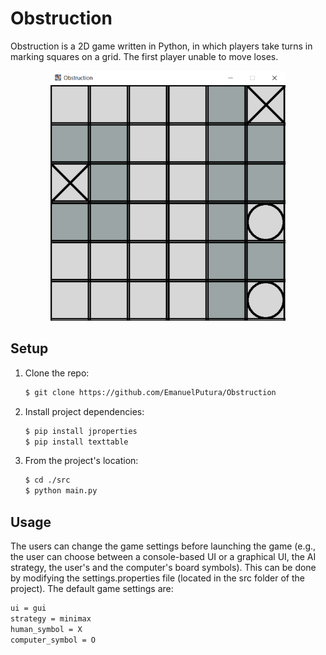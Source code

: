 # Obstruction
 Obstruction is a 2D game written in Python, in which players take turns in marking squares on a grid. The first player unable to move loses.
 
 <p align="center"> <img src="https://github.com/EmanuelPutura/Obstruction/blob/main/img/game.png" height="400"/> </p>
 
 
 ## Setup
 1. Clone the repo:
    ```sh
    $ git clone https://github.com/EmanuelPutura/Obstruction
    ```
 2. Install project dependencies:
    ```sh
    $ pip install jproperties
    $ pip install texttable
    ```
 3. From the project's location:
    ```sh
    $ cd ./src
    $ python main.py
    ```


 ## Usage
 The users can change the game settings before launching the game (e.g., the user can choose between a console-based UI or a graphical UI, the AI strategy, the user's and the computer's board symbols). This can be done by modifying the settings.properties file (located in the src folder of the project). The default game settings are:
 ```sh
 ui = gui
 strategy = minimax
 human_symbol = X
 computer_symbol = O
 ```
 
 
